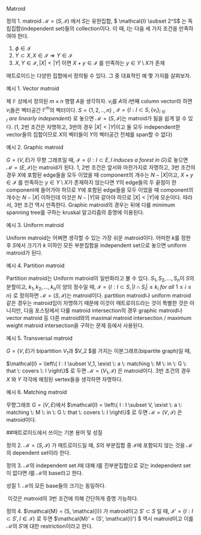 Matroid



정의 1. matroid $\mathcal{M} = (S,  \mathcal{I})$ 에서 $S$는 유한집합, $ \mathcal{I} \subset 2^S$ 는 독립집합(independent set)들의 collection이다. 이 때, $I$는 다음 세 가지 조건을 만족하여야 한다.

1. $\phi \in  \mathcal{I}$
2. $Y \subset X, X \in  \mathcal{I} \Rightarrow Y \in  \mathcal{I}$ 
3. $X, Y \in  \mathcal{I}, |X| < |Y|$ 이면 $X + y \in  \mathcal{I}$ 를 만족하는 $y \in Y \setminus X$가 존재



매트로이드는 다양한 집합에서 정의될 수 있다. 그 중 대표적인 예 몇 가지를 살펴보자.

예시 1. Vector matroid

체 $\mathbb{F}$ 상에서 정의된 $m \times n$ 행렬 $A$을 생각하자. $v_i$를 $A$의 $i$번째 column vector라 하면 $v_i$들은 벡터공간 $\mathbb{F}^m$의 벡터이다. $S = \left\{1, 2, .., n \right\}$ ,  $\mathcal{I} = \left\{ I : I \subset S, \left\{v_i\right\}_{i \in I} \: are \: linearly \: independent \right\}$ 로 놓으면 $\mathcal{M} = (S, \mathcal{I})$는 matroid가 됨을 쉽게 알 수 있다. (1, 2번 조건은 자명하고, 3번의 경우 $|X| < |Y|$이고 둘 모두 independent한 vector들의 집합이므로 $X$의 벡터들이 $Y$의 벡터공간 전체를 span할 수 없다)

예시 2. Graphic matroid

$G = (V, E)$가 무향 그래프일 때, $\mathcal{I} = \left\{I : I \subset E, I \: induces \: a \: forest \: in \: G \right\}$로 놓으면 $\mathcal{M} = (E, \mathcal{I})$는 matroid가 된다. 1, 2번 조건은 앞서와 마찬가지로 자명하고, 3번 조건의 경우 $X$에 포함된 edge들을 모두 이었을 때 component의 개수는 $N - |X|$이고, $X + y \in  \mathcal{I}$ 를 만족하는 $y \in Y \setminus X$가 존재하지 않는다면 $Y$의 edge들의 두 끝점이 한 component에 들어가야 하므로 $Y$에 포함된 edge들을 모두 이었을 때 component의 개수는 $N-|X|$ 이하인데 이것은 $N-|Y|$와 같아야 하므로 $|X| <|Y|$에 모순이다. 따라서, 3번 조건 역시 만족한다. Graphic matroid의 경우는 뒤에 다룰 minimum spanning tree를 구하는 kruskal 알고리즘의 증명에 이용된다.

예시 3. Uniform matroid

Uniform matroid는 어쩌면 생각할 수 있는 가장 쉬운 matroid이다. 어떠한 $k$를 정한 후 $S$에서 크기가 $k$ 이하인 모든 부분집합을 independent set으로 놓으면 uniform matroid가 된다.



예시 4. Partition matroid

Partition matroid는 Uniform matroid의 일반화라고 볼 수 있다. $S_1, S_2, ..., S_n$이 $S$의 분할이고, $k_1, k_2, ..., k_n$이 양의 정수일 때, $\mathcal{I} = \left\{ I : I \subset S, | I \cap S_i | \le k_i \: for \: all \: 1 \le i \le n \right\}$  로 정의하면 $\mathcal{M} = (S, \mathcal{I})$는 matroid이다. partition matroid나 uniform matroid 같은 경우는 matroid임이 자명하기 때문에 이것이 매트로이드라는 것이 특별한 것은 아니지만, 다음 포스팅에서 다룰 matroid intersection의 경우 graphic matroid나 vector matroid 등 다른 matroid와의 maximal matroid intersection / maximum weight matroid intersection을 구하는 문제 등에서 사용된다.



예시 5. Transversal matroid

$G = (V, E)$가 bipartition $V_1$과 $V_2 $를 가지는 이분그래프(bipartite graph)일 때, 

$\mathcal{I} = \left\{ I : I \subset V_1, \exist \: a \: matching \: M \: in \: G \: that \: covers \: I \right\}$ 로 두면 $\mathcal{M} = (V_1, \mathcal{I})$ 은 matroid이다. 3번 조건의 경우 $X$ 와 $Y$ 각각에 매칭된 vertex들을 생각하면 자명하다.



예시 6. Matching matroid

무향그래프 $G = (V, E)$에서 $\mathcal{I} = \left\{ I : I \subset V, \exist \: a \: matching \: M \: in \: G \: that \: covers \: I \right\}$ 로 두면 $\mathcal{M} = (V, \mathcal{I})$ 은 matroid이다.



##매트로이드에서 쓰이는 기본 용어 및 성질



정의 2. $\mathcal{M} = (S, \mathcal{I})$ 가 매트로이드일 때, $S$의 부분집합 중 $\mathcal{I}$에 포함되지 않는 것을 $\mathcal{M}$의  dependent set이라 한다.

정의 3. $\mathcal{M}$의 independent set $I$에 대해 $I$를 진부분집합으로 갖는 independent set이 없다면 $I$를 $\mathcal{M}$의 base라고 한다.

성질 1. $\mathcal{M}$의 모든 base들의 크기는 동일하다.

​	이것은 matroid의 3번 조건에 의해 간단하게 증명 가능하다.



정의 4. $\mathcal{M} = (S, \mathcal{I}) 가 matroid이고 $S' \subset S$ 일 때, $\mathcal{I}' = \left\{ I : I \subset S', I \in \mathcal{I} \right\}$ 로 두면 $\mathcal{M}' = (S', \mathcal{I}') $ 역시 matroid이고 이를 $\mathcal{M}$의 $S'$에 대한 restriction이라고 한다.

